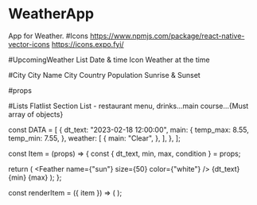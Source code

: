 # WeatherApp
 App for Weather.
 #Icons
 https://www.npmjs.com/package/react-native-vector-icons
 https://icons.expo.fyi/


#UpcomingWeather
List
Date & time
Icon
Weather at the time

#City
City Name
City Country
Population
Sunrise & Sunset

#props


#Lists
Flatlist
Section List - restaurant menu, drinks...main course...{Must array of objects}

const DATA = [
  {
    dt_text: "2023-02-18 12:00:00",
    main: {
      temp_max: 8.55,
      temp_min: 7.55,
    },
    weather: [
      {
        main: "Clear",
      },
    ],
  },
];

const Item = (props) => {
  const { dt_text, min, max, condition } = props;

  return (
    <View>
      <Feather name={"sun"} size={50} color={"white"} />
      <Text>{dt_text}</Text>
      <Text>{min}</Text>
      <Text>{max}</Text>
    </View>
  );
};

  const renderItem = ({ item }) => (
    <Item
      condition={item.weather[0].main}
      dt_text={item.dt_text}
      min={item.main.temp_min}
      max={item.main.temp_max}
    />
  );